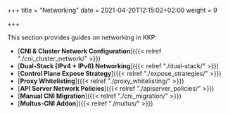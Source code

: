 +++
title = "Networking"
date = 2021-04-20T12:15:02+02:00
weight = 9

+++

This section provides guides on networking in KKP:

- [**CNI & Cluster Network Configuration**]({{< relref "./cni_cluster_network/" >}})
- [**Dual-Stack (IPv4 + IPv6) Networking**]({{< relref "./dual-stack/" >}})
- [**Control Plane Expose Strategy**]({{< relref "./expose_strategies/" >}})
- [**Proxy Whitelisting**]({{< relref "./proxy_whitelisting/" >}})
- [**API Server Network Policies**]({{< relref "./apiserver_policies/" >}})
- [**Manual CNI Migration**]({{< relref "./cni_migration/" >}})
- [**Multus-CNI Addon**]({{< relref "./multus/" >}})